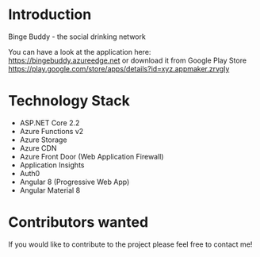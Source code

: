 # Introduction
Binge Buddy - the social drinking network

You can have a look at the application here:
https://bingebuddy.azureedge.net or download it from Google Play Store 
https://play.google.com/store/apps/details?id=xyz.appmaker.zrvgly

# Technology Stack
- ASP.NET Core 2.2
- Azure Functions v2
- Azure Storage
- Azure CDN
- Azure Front Door (Web Application Firewall)
- Application Insights
- Auth0
- Angular 8 (Progressive Web App)
- Angular Material 8

# Contributors wanted
If you would like to contribute to the project please feel free to contact me!
